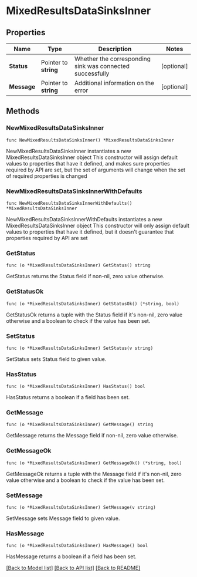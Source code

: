 # MixedResultsDataSinksInner

## Properties

Name | Type | Description | Notes
------------ | ------------- | ------------- | -------------
**Status** | Pointer to **string** | Whether the corresponding sink was connected successfully | [optional] 
**Message** | Pointer to **string** | Additional information on the error | [optional] 

## Methods

### NewMixedResultsDataSinksInner

`func NewMixedResultsDataSinksInner() *MixedResultsDataSinksInner`

NewMixedResultsDataSinksInner instantiates a new MixedResultsDataSinksInner object
This constructor will assign default values to properties that have it defined,
and makes sure properties required by API are set, but the set of arguments
will change when the set of required properties is changed

### NewMixedResultsDataSinksInnerWithDefaults

`func NewMixedResultsDataSinksInnerWithDefaults() *MixedResultsDataSinksInner`

NewMixedResultsDataSinksInnerWithDefaults instantiates a new MixedResultsDataSinksInner object
This constructor will only assign default values to properties that have it defined,
but it doesn't guarantee that properties required by API are set

### GetStatus

`func (o *MixedResultsDataSinksInner) GetStatus() string`

GetStatus returns the Status field if non-nil, zero value otherwise.

### GetStatusOk

`func (o *MixedResultsDataSinksInner) GetStatusOk() (*string, bool)`

GetStatusOk returns a tuple with the Status field if it's non-nil, zero value otherwise
and a boolean to check if the value has been set.

### SetStatus

`func (o *MixedResultsDataSinksInner) SetStatus(v string)`

SetStatus sets Status field to given value.

### HasStatus

`func (o *MixedResultsDataSinksInner) HasStatus() bool`

HasStatus returns a boolean if a field has been set.

### GetMessage

`func (o *MixedResultsDataSinksInner) GetMessage() string`

GetMessage returns the Message field if non-nil, zero value otherwise.

### GetMessageOk

`func (o *MixedResultsDataSinksInner) GetMessageOk() (*string, bool)`

GetMessageOk returns a tuple with the Message field if it's non-nil, zero value otherwise
and a boolean to check if the value has been set.

### SetMessage

`func (o *MixedResultsDataSinksInner) SetMessage(v string)`

SetMessage sets Message field to given value.

### HasMessage

`func (o *MixedResultsDataSinksInner) HasMessage() bool`

HasMessage returns a boolean if a field has been set.


[[Back to Model list]](../README.md#documentation-for-models) [[Back to API list]](../README.md#documentation-for-api-endpoints) [[Back to README]](../README.md)


